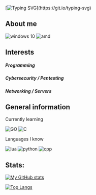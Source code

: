 [![Typing SVG](https://readme-typing-svg.herokuapp.com?font=&size=25&duration=3800&color=097969&center=true&vCenter=true&width=410&height=60&lines=hello,world!)](https://git.io/typing-svg)

## About me
![windows 10](https://img.shields.io/badge/Windows10-FF6600?style=for-the-badge&logo=Windows&logoColor=white)
![amd](https://img.shields.io/badge/AMD_Ryzen_5-EE2624?style=for-the-badge&logo=amd&logoColor=white)

## Interests
##### Programming
##### Cybersecurity / Pentesting
##### Networking / Servers

## General information

  Currently learning
  
  ![GO](https://img.shields.io/badge/GO-1BA0D7?style=for-the-badge&logo=GO&logoColor=white)
  ![C](https://img.shields.io/badge/C-1BA0D7?style=for-the-badge&logo=C&logoColor=white)

  Languages I know
  
  ![lua](https://img.shields.io/badge/LUA-00599C?&style=for-the-badge&logo=lua&logoColor=white)
  ![python](https://img.shields.io/badge/Python-FFD43B?style=for-the-badge&logo=python&logoColor=blue)
  ![cpp](https://img.shields.io/badge/C++-00599C?&style=for-the-badge&logo=C%2B%2B&logoColor=white)


## Stats:
[![My GitHub stats](https://github-readme-stats.vercel.app/api?username=spiry32&show_icons=true&theme=dracula)](https://github.com/anuraghazra/github-readme-stats)

[![Top Langs](https://github-readme-stats.vercel.app/api/top-langs/?username=spiry32&layout=compact&theme=dracula&langs_count=6)](https://github.com/anuraghazra/github-readme-stats)
